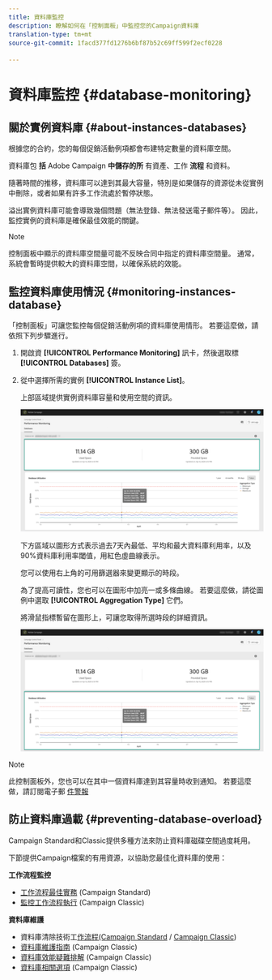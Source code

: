 ```yaml
---
title: 資料庫監控
description: 瞭解如何在「控制面板」中監控您的Campaign資料庫
translation-type: tm+mt
source-git-commit: 1facd377fd1276b6bf87b52c69ff599f2ecf0228

---
```



# 資料庫監控 {#database-monitoring}

## 關於實例資料庫 {#about-instances-databases}

根據您的合約，您的每個促銷活動例項都會布建特定數量的資料庫空間。

資料庫包 **括** Adobe Campaign **中儲存的所** 有資產、工作 **流程** 和資料。

隨著時間的推移，資料庫可以達到其最大容量，特別是如果儲存的資源從未從實例中刪除，或者如果有許多工作流處於暫停狀態。

溢出實例資料庫可能會導致幾個問題（無法登錄、無法發送電子郵件等）。 因此，監控實例的資料庫是確保最佳效能的關鍵。

>[!NOTE]
>
>控制面板中顯示的資料庫空間量可能不反映合同中指定的資料庫空間量。 通常，系統會暫時提供較大的資料庫空間，以確保系統的效能。

## 監控資料庫使用情況 {#monitoring-instances-database}

「控制面板」可讓您監控每個促銷活動例項的資料庫使用情形。 若要這麼做，請依照下列步驟進行。

1. 開啟資 **[!UICONTROL Performance Monitoring]** 訊卡，然後選取標 **[!UICONTROL Databases]** 簽。

1. 從中選擇所需的實例 **[!UICONTROL Instance List]**。

   上部區域提供實例資料庫容量和使用空間的資訊。

   ![](assets/databases_dashboard.png)

   下方區域以圖形方式表示過去7天內最低、平均和最大資料庫利用率，以及90%資料庫利用率閾值，用紅色虛曲線表示。

   您可以使用右上角的可用篩選器來變更顯示的時段。

   為了提高可讀性，您也可以在圖形中加亮一或多條曲線。 若要這麼做，請從圖例中選取 **[!UICONTROL Aggregation Type]** 它們。

   將滑鼠指標暫留在圖形上，可讓您取得所選時段的詳細資訊。

   ![](assets/databases_dashboard_detail.png)

>[!NOTE]
>
>此控制面板外，您也可以在其中一個資料庫達到其容量時收到通知。 若要這麼做，請訂閱電子郵 [件警報](../../performance-monitoring/using/email-alerting.md)

## 防止資料庫過載 {#preventing-database-overload}

Campaign Standard和Classic提供多種方法來防止資料庫磁碟空間過度耗用。

下節提供Campaign檔案的有用資源，以協助您最佳化資料庫的使用：

**工作流程監控**

* [工作流程最佳實務](https://docs.adobe.com/content/help/en/campaign-standard/using/managing-processes-and-data/workflow-general-operation/best-practices-workflows.html) (Campaign Standard)
* [監控工作流程執行](https://docs.adobe.com/help/en/campaign-classic/using/automating-with-workflows/monitoring-workflows/monitoring-workflow-execution.html) (Campaign Classic)

**資料庫維護**

* 資料庫清除技術工[作流程(Campaign Standard](https://docs.adobe.com/help/en/campaign-standard/using/administrating/application-settings/technical-workflows.html#list-of-technical-workflows) / [Campaign Classic](https://docs.adobe.com/help/en/campaign-classic/using/monitoring-campaign-classic/data-processing/database-cleanup-workflow.html))
* [資料庫維護指南](https://docs.adobe.com/content/help/en/campaign-classic/using/monitoring-campaign-classic/database-maintenance/recommendations.html) (Campaign Classic)
* [資料庫效能疑難排解](https://docs.adobe.com/content/help/en/campaign-classic/using/monitoring-campaign-classic/troubleshooting/database-performances.html) (Campaign Classic)
* [資料庫相關選項](https://docs.adobe.com/help/en/campaign-classic/using/installing-campaign-classic/appendices/configuring-campaign-options.html#database) (Campaign Classic)
